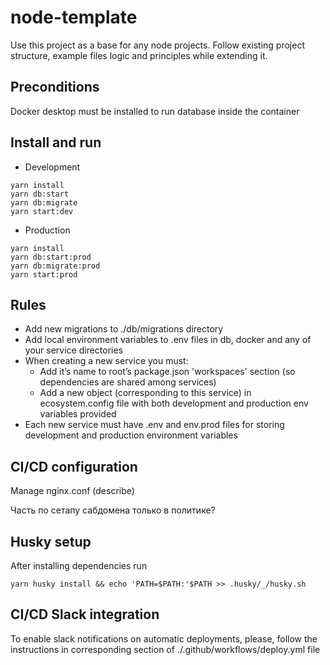 # node-template

Use this project as a base for any node projects. Follow existing project structure, example files logic and principles while extending it.

## Preconditions

Docker desktop must be installed to run database inside the container

## Install and run

* Development
```
yarn install
yarn db:start
yarn db:migrate
yarn start:dev
```

* Production
```
yarn install
yarn db:start:prod
yarn db:migrate:prod
yarn start:prod
```

## Rules

* Add new migrations to ./db/migrations directory
* Add local environment variables to .env files in db, docker and any of your service directories
* When creating a new service you must:
  * Add it’s name to root’s package.json 'workspaces' section (so dependencies are shared among services)
  * Add a new object (corresponding to this service) in ecosystem.config file with both development and production env variables provided
* Each new service must have .env and env.prod files for storing development and production environment variables

## CI/CD configuration

Manage nginx.conf (describe)

Часть по сетапу сабдомена только в политике?

## Husky setup

After installing dependencies run 
```
yarn husky install && echo 'PATH=$PATH:'$PATH >> .husky/_/husky.sh
```
## CI/CD Slack integration
To enable slack notifications on automatic deployments, please, follow the instructions in corresponding section of ./.github/workflows/deploy.yml file
